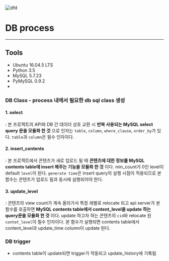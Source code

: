 ![dfd](https://i.imgur.com/eywiOig.png)

# **DB process**
*************
## Tools
- Ubuntu 16.04.5 LTS
- Python 3.5
- MySQL 5.7.23
- PyMySQL 0.9.2
-



### DB Class - process 내에서 필요한 db sql class 생성
#### 1. select
: 본 프로젝트의 API와 DB 간 데이터 상호 교환 시 **반복 사용되는 MySQL select query 문을 모듈화 한 것** 으로 인자는 `table`, `column`, `where_clause`, `order_by`가 있다. `table`과 `column`은 필수 인자이다.  
#### 2. insert_contents
: 본 프로젝트에서 콘텐츠가 새로 업로드 될 때 **콘텐츠에 대한 정보를 MySQL contents table에 insert 해주는 기능을 모듈화 한 것** 이다. min_count가 0인 level이 default `level`이 된다. `generate time`은 insert query의 실행 시점이 적용되므로 본 함수는 콘텐츠가 업로드 됨과 동시에 실행되어야 한다.
#### 3. update_level
: 콘텐츠의 view count가 계속 올라가서 특정 레벨로 relocate 되고 api server가 본 함수를 호출하면 **MySQL contents table에서 content_level을 update 하는 query문을 모듈화 한 것** 이다. update 하고자 하는 콘텐츠의 `cid`와 relocate 된 `contet_level`이 필수 인자이다. 본 함수가 실행되면 contents table에서 content_level과 update_time column이 update 된다.

### DB trigger
  - contents table이 update되면 trigger가 작동되고 update_history에 기록됨

